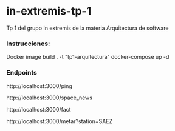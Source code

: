 # in-extremis-tp-1
Tp 1 del grupo In extremis de la materia Arquitectura de software

### Instrucciones:

Docker image build . -t "tp1-arquitectura"
docker-compose up -d

### Endpoints

http://localhost:3000/ping

http://localhost:3000/space_news

http://localhost:3000/fact

http://localhost:3000/metar?station=SAEZ